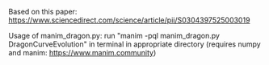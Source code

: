 Based on this paper: https://www.sciencedirect.com/science/article/pii/S0304397525003019

Usage of manim_dragon.py: run "manim -pql manim_dragon.py DragonCurveEvolution" in terminal in appropriate directory (requires numpy and manim: https://www.manim.community)
